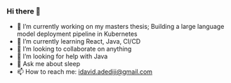 ### Hi there 👋

- 🔭 I’m currently working on my masters thesis; Building a large language model deployment pipeline in Kubernetes
- 🌱 I’m currently learning React, Java, CI/CD
- 👯 I’m looking to collaborate on anything
- 🤔 I’m looking for help with Java
- 💬 Ask me about sleep
- 📫 How to reach me: idavid.adediji@gmail.com

